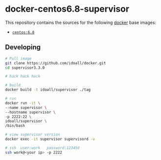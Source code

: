 # docker-centos6.8-supervisor


This repository contains the sources for the following [docker](https://docker.io) base images:
- [`centos:6.8`](https://hub.docker.com/r/library/centos/)


## Developing

```bash
# Pull image
git clone https://github.com/idoall/docker.git
cd supervisor3.3.0

# hack hack hack

# build
docker build -t idoall/supervisor ./tag

# run
docker run -it \
--name supervisor \
--hostname supervisor \
-p 2222:22 \
idoall/supervisor \
/bin/bash

# view supervisor version
docker exec -it supervisor supervisord -v

# ssh  user:work   password:123456
ssh work@<your ip> -p 2222

```